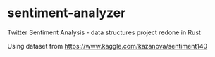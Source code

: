 # sentiment-analyzer
Twitter Sentiment Analysis - data structures project redone in Rust

Using dataset from https://www.kaggle.com/kazanova/sentiment140
